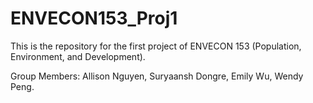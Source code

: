 # ENVECON153_Proj1
This is the repository for the first project of ENVECON 153 (Population, Environment, and Development). 

Group Members: Allison Nguyen, Suryaansh Dongre, Emily Wu, Wendy Peng. 
